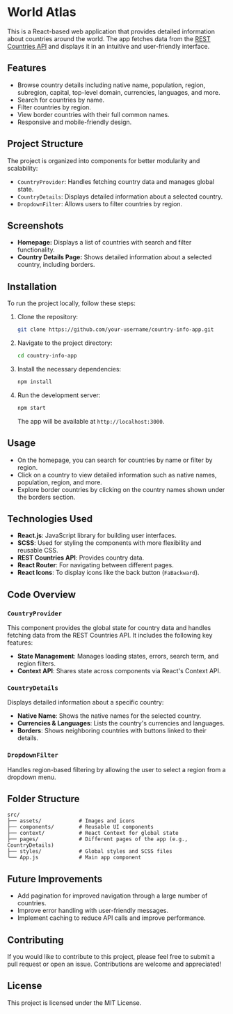 # World Atlas

This is a React-based web application that provides detailed information about countries around the world. The app fetches data from the [REST Countries API](https://restcountries.com) and displays it in an intuitive and user-friendly interface.

## Features

- Browse country details including native name, population, region, subregion, capital, top-level domain, currencies, languages, and more.
- Search for countries by name.
- Filter countries by region.
- View border countries with their full common names.
- Responsive and mobile-friendly design.
  
## Project Structure

The project is organized into components for better modularity and scalability:

- `CountryProvider`: Handles fetching country data and manages global state.
- `CountryDetails`: Displays detailed information about a selected country.
- `DropdownFilter`: Allows users to filter countries by region.
  
## Screenshots

- **Homepage:** Displays a list of countries with search and filter functionality.
- **Country Details Page:** Shows detailed information about a selected country, including borders.

## Installation

To run the project locally, follow these steps:

1. Clone the repository:

   ```bash
   git clone https://github.com/your-username/country-info-app.git
   ```

2. Navigate to the project directory:

   ```bash
   cd country-info-app
   ```

3. Install the necessary dependencies:

   ```bash
   npm install
   ```

4. Run the development server:

   ```bash
   npm start
   ```

   The app will be available at `http://localhost:3000`.

## Usage

- On the homepage, you can search for countries by name or filter by region.
- Click on a country to view detailed information such as native names, population, region, and more.
- Explore border countries by clicking on the country names shown under the borders section.

## Technologies Used

- **React.js**: JavaScript library for building user interfaces.
- **SCSS**: Used for styling the components with more flexibility and reusable CSS.
- **REST Countries API**: Provides country data.
- **React Router**: For navigating between different pages.
- **React Icons**: To display icons like the back button (`FaBackward`).

## Code Overview

### `CountryProvider`

This component provides the global state for country data and handles fetching data from the REST Countries API. It includes the following key features:

- **State Management**: Manages loading states, errors, search term, and region filters.
- **Context API**: Shares state across components via React's Context API.

### `CountryDetails`

Displays detailed information about a specific country:

- **Native Name**: Shows the native names for the selected country.
- **Currencies & Languages**: Lists the country's currencies and languages.
- **Borders**: Shows neighboring countries with buttons linked to their details.

### `DropdownFilter`

Handles region-based filtering by allowing the user to select a region from a dropdown menu.

## Folder Structure

```
src/
├── assets/            # Images and icons
├── components/        # Reusable UI components
├── context/           # React Context for global state
├── pages/             # Different pages of the app (e.g., CountryDetails)
├── styles/            # Global styles and SCSS files
└── App.js             # Main app component
```

## Future Improvements

- Add pagination for improved navigation through a large number of countries.
- Improve error handling with user-friendly messages.
- Implement caching to reduce API calls and improve performance.
  
## Contributing

If you would like to contribute to this project, please feel free to submit a pull request or open an issue. Contributions are welcome and appreciated!

## License

This project is licensed under the MIT License.
